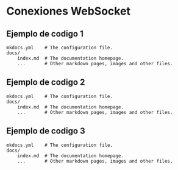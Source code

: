 # Conexiones WebSocket

## Ejemplo de codigo 1

    mkdocs.yml    # The configuration file.
    docs/
        index.md  # The documentation homepage.
        ...       # Other markdown pages, images and other files.

## Ejemplo de codigo 2

    mkdocs.yml    # The configuration file.
    docs/
        index.md  # The documentation homepage.
        ...       # Other markdown pages, images and other files.        


## Ejemplo de codigo 3

    mkdocs.yml    # The configuration file.
    docs/
        index.md  # The documentation homepage.
        ...       # Other markdown pages, images and other files.        